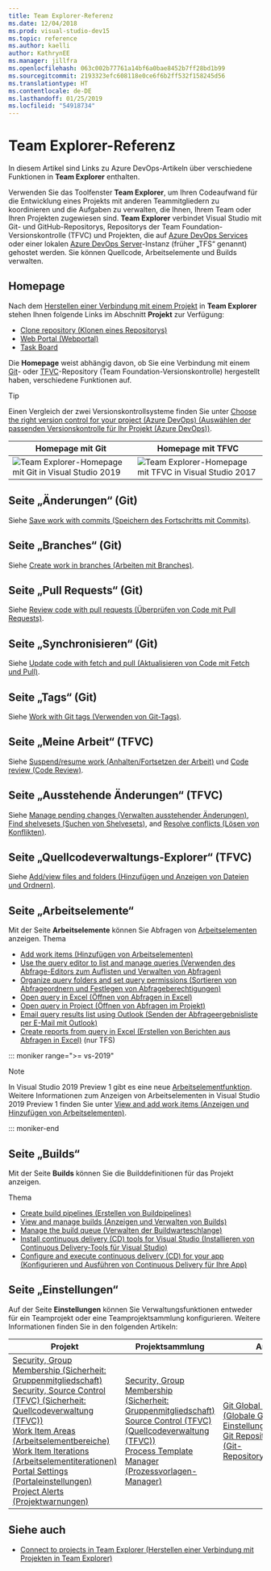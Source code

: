 ```yaml
---
title: Team Explorer-Referenz
ms.date: 12/04/2018
ms.prod: visual-studio-dev15
ms.topic: reference
ms.author: kaelli
author: KathrynEE
ms.manager: jillfra
ms.openlocfilehash: 063c002b77761a14bf6a0bae8452b7ff28bd1b99
ms.sourcegitcommit: 2193323efc608118e0ce6f6b2ff532f158245d56
ms.translationtype: HT
ms.contentlocale: de-DE
ms.lasthandoff: 01/25/2019
ms.locfileid: "54918734"
---
```

# <a name="team-explorer-reference"></a>Team Explorer-Referenz

In diesem Artikel sind Links zu Azure DevOps-Artikeln über verschiedene Funktionen in **Team Explorer** enthalten.

Verwenden Sie das Toolfenster **Team Explorer**, um Ihren Codeaufwand für die Entwicklung eines Projekts mit anderen Teammitgliedern zu koordinieren und die Aufgaben zu verwalten, die Ihnen, Ihrem Team oder Ihren Projekten zugewiesen sind. **Team Explorer** verbindet Visual Studio mit Git- und GitHub-Repositorys, Repositorys der Team Foundation-Versionskontrolle (TFVC) und Projekten, die auf [Azure DevOps Services](/azure/devops/user-guide/what-is-azure-devops-services) oder einer lokalen [Azure DevOps Server](/tfs/index)-Instanz (früher „TFS“ genannt) gehostet werden. Sie können Quellcode, Arbeitselemente und Builds verwalten.

## <a name="home-page"></a>Homepage

Nach dem [Herstellen einer Verbindung mit einem Projekt](../connect-team-project.md) in **Team Explorer** stehen Ihnen folgende Links im Abschnitt **Projekt** zur Verfügung:

- [Clone repository (Klonen eines Repositorys)](/azure/devops/repos/git/clone)
- [Web Portal (Webportal)](/azure/devops/project/navigation/index)
- [Task Board](/azure/devops/boards/sprints/task-board)

Die **Homepage** weist abhängig davon, ob Sie eine Verbindung mit einem [Git](/azure/devops/repos/git/gitquickstart?view=vsts&tabs=visual-studio)- oder [TFVC](/azure/devops/repos/tfvc/overview)-Repository (Team Foundation-Versionskontrolle) hergestellt haben, verschiedene Funktionen auf.

> [!TIP]
> Einen Vergleich der zwei Versionskontrollsysteme finden Sie unter [Choose the right version control for your project (Azure DevOps) (Auswählen der passenden Versionskontrolle für Ihr Projekt (Azure DevOps))](/azure/devops/repos/tfvc/comparison-git-tfvc).

| **Homepage** mit Git | **Homepage** mit TFVC |
| - | - |
| ![Team Explorer-Homepage mit Git in Visual Studio 2019](media/team-explorer-reference/team-explorer-git.png) | ![Team Explorer-Homepage mit TFVC in Visual Studio 2017](media/team-explorer-reference/team-explorer-tfvc.png) |

## <a name="changes-page-git"></a>Seite „Änderungen“ (Git)

Siehe [Save work with commits (Speichern des Fortschritts mit Commits)](/azure/devops/repos/git/commits).

## <a name="branches-page-git"></a>Seite „Branches“ (Git)

Siehe [Create work in branches (Arbeiten mit Branches)](/azure/devops/repos/git/branches).

## <a name="pull-requests-page-git"></a>Seite „Pull Requests“ (Git)

Siehe [Review code with pull requests (Überprüfen von Code mit Pull Requests)](/azure/devops/repos/git/pullrequest).

## <a name="sync-page-git"></a>Seite „Synchronisieren“ (Git)

Siehe [Update code with fetch and pull (Aktualisieren von Code mit Fetch und Pull)](/azure/devops/repos/git/pulling).

## <a name="tags-page-git"></a>Seite „Tags“ (Git)

Siehe [Work with Git tags (Verwenden von Git-Tags)](/azure/devops/repos/git/git-tags).

## <a name="my-work-page-tfvc"></a>Seite „Meine Arbeit“ (TFVC)

Siehe [Suspend/resume work (Anhalten/Fortsetzen der Arbeit)](/azure/devops/repos/tfvc/suspend-your-work-manage-your-shelvesets) und [Code review (Code Review)](/azure/devops/repos/tfvc/day-life-alm-developer-suspend-work-fix-bug-conduct-code-review).

## <a name="pending-changes-page-tfvc"></a>Seite „Ausstehende Änderungen“ (TFVC)

Siehe [Manage pending changes (Verwalten ausstehender Änderungen)](/azure/devops/repos/tfvc/develop-code-manage-pending-changes), [Find shelvesets (Suchen von Shelvesets)](/azure/devops/repos/tfvc/suspend-your-work-manage-your-shelvesets), and [Resolve conflicts (Lösen von Konflikten)](/azure/devops/repos/tfvc/resolve-team-foundation-version-control-conflicts).

## <a name="source-control-explorer-page-tfvc"></a>Seite „Quellcodeverwaltungs-Explorer“ (TFVC)

Siehe [Add/view files and folders (Hinzufügen und Anzeigen von Dateien und Ordnern)](/azure/devops/repos/tfvc/add-files-server).

## <a name="work-items-page"></a>Seite „Arbeitselemente“

Mit der Seite **Arbeitselemente** können Sie Abfragen von [Arbeitselementen](/azure/devops/boards/work-items/about-work-items) anzeigen. Thema

- [Add work items (Hinzufügen von Arbeitselementen)](/azure/devops/boards/backlogs/add-work-items)
- [Use the query editor to list and manage queries (Verwenden des Abfrage-Editors zum Auflisten und Verwalten von Abfragen)](/azure/devops/boards/queries/using-queries)
- [Organize query folders and set query permissions (Sortieren von Abfrageordnern und Festlegen von Abfrageberechtigungen)](/azure/devops/boards/queries/set-query-permissions)
- [Open query in Excel (Öffnen von Abfragen in Excel)](/azure/devops/boards/backlogs/office/bulk-add-modify-work-items-excel)
- [Open query in Project (Öffnen von Abfragen im Projekt)](/azure/devops/boards/backlogs/office/create-your-backlog-tasks-using-project)
- [Email query results list using Outlook (Senden der Abfrageergebnisliste per E-Mail mit Outlook)](/azure/devops/boards/queries/share-plans)
- [Create reports from query in Excel (Erstellen von Berichten aus Abfragen in Excel)](/azure/devops/report/excel/create-status-and-trend-excel-reports) (nur TFS)

::: moniker range=">= vs-2019"

> [!NOTE]
> In Visual Studio 2019 Preview 1 gibt es eine neue [Arbeitselementfunktion](/azure/devops/boards/work-items/set-work-item-experience-vs). Weitere Informationen zum Anzeigen von Arbeitselementen in Visual Studio 2019 Preview 1 finden Sie unter [View and add work items (Anzeigen und Hinzufügen von Arbeitselementen)](/azure/devops/boards/work-items/view-add-work-items).

::: moniker-end

## <a name="builds-page"></a>Seite „Builds“

Mit der Seite **Builds** können Sie die Builddefinitionen für das Projekt anzeigen.

Thema

- [Create build pipelines (Erstellen von Buildpipelines)](/azure/devops/pipelines/tasks/index)
- [View and manage builds (Anzeigen und Verwalten von Builds)](/azure/devops/pipelines/overview)
- [Manage the build queue (Verwalten der Buildwarteschlange)](/azure/devops/pipelines/agents/pools-queues)
- [Install continuous delivery (CD) tools for Visual Studio (Installieren von Continuous Delivery-Tools für Visual Studio)](/azure/devops/pipelines/apps/cd/azure/aspnet-core-to-acr#install-continuous-delivery-cd-tools-for-visual-studio-2017)
- [Configure and execute continuous delivery (CD) for your app (Konfigurieren und Ausführen von Continuous Delivery für Ihre App)](/azure/devops/pipelines/apps/cd/azure/aspnet-core-to-acr#configure-and-execute-continuous-delivery-cd-for-your-app)

## <a name="settings-page"></a>Seite „Einstellungen“

Auf der Seite **Einstellungen** können Sie Verwaltungsfunktionen entweder für ein Teamprojekt oder eine Teamprojektsammlung konfigurieren. Weitere Informationen finden Sie in den folgenden Artikeln:

| Projekt | Projektsammlung | Andere |
| - | - | - |
| [Security, Group Membership (Sicherheit: Gruppenmitgliedschaft)](/azure/devops/organizations/security/set-project-collection-level-permissions)<br/>[Security, Source Control (TFVC) (Sicherheit: Quellcodeverwaltung (TFVC))](/azure/devops/organizations/security/set-git-tfvc-repository-permissions)<br/>[Work Item Areas (Arbeitselementbereiche)](/azure/devops/organizations/settings/set-area-paths)<br/>[Work Item Iterations (Arbeitselementiterationen)](/azure/devops/organizations/settings/set-iteration-paths-sprints)<br/>[Portal Settings (Portaleinstellungen)](/azure/devops/report/sharepoint-dashboards/configure-or-add-a-project-portal)<br/>[Project Alerts (Projektwarnungen)](/azure/devops/notifications/howto-manage-team-notifications) | [Security, Group Membership (Sicherheit: Gruppenmitgliedschaft)](/azure/devops/organizations/security/set-project-collection-level-permissions)<br/>[Source Control (TFVC) (Quellcodeverwaltung (TFVC))](/azure/devops/repos/tfvc/decide-between-using-local-server-workspace)<br/>[Process Template Manager (Prozessvorlagen-Manager)](/azure/devops/boards/work-items/guidance/manage-process-templates) | [Git Global Settings (Globale Git-Einstellungen)](/azure/devops/repos/git/git-config)<br/>[Git Repository Settings (Git-Repositoryeinstellungen)](/azure/devops/repos/git/git-config) |

## <a name="see-also"></a>Siehe auch

- [Connect to projects in Team Explorer (Herstellen einer Verbindung mit Projekten in Team Explorer)](../../ide/connect-team-project.md)